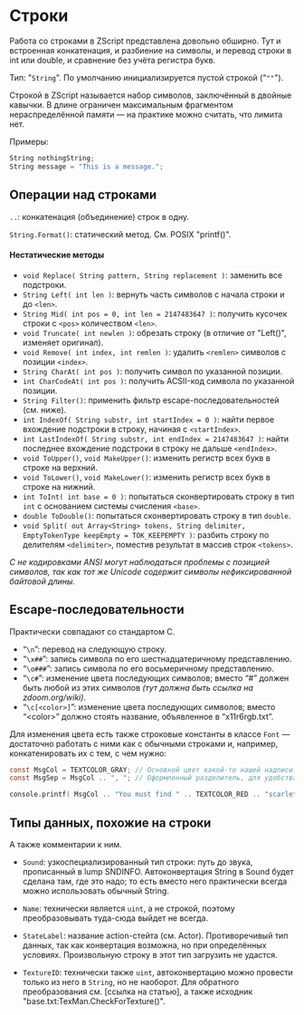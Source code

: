# Строки

Работа со строками в ZScript представлена довольно обширно. Тут и встроенная конкатенация, и разбиение на символы, и перевод строки в int или double, и сравнение без учёта регистра букв.

Тип: "`String`". По умолчанию инициализируется пустой строкой ("`""`").

Строкой в ZScript называется набор символов, заключённый в двойные кавычки. В длине ограничен максимальным фрагментом нераспределённой памяти — на практике можно считать, что лимита нет.

Примеры:

```CPP
String nothingString;
String message = "This is a message.";
```


## Операции над строками

`..`: конкатенация (объединение) строк в одну.

`String.Format()`: статический метод. См. POSIX "printf()".

#### Нестатические методы

* `void Replace( String pattern, String replacement )`: заменить все подстроки.
* `String Left( int len )`: вернуть часть символов с начала строки и до `<len>`.
* `String Mid( int pos = 0, int len = 2147483647 )`: получить кусочек строки с `<pos>` количеством `<len>`.
* `void Truncate( int newlen )`: обрезать строку (в отличие от "Left()", изменяет оригинал).
* `void Remove( int index, int remlen )`: удалить `<remlen>` символов с позиции `<index>`.
* `String CharAt( int pos )`: получить символ по указанной позиции.
* `int CharCodeAt( int pos )`: получить ACSII-код символа по указанной позиции.
* `String Filter()`: применить фильтр escape-последовательностей (см. ниже).
* `int IndexOf( String substr, int startIndex = 0 )`: найти первое вхождение подстроки в строку, начиная с `<startIndex>`.
* `int LastIndexOf( String substr, int endIndex = 2147483647 )`: найти последнее вхождение подстроки в строку не дальше `<endIndex>`.
* `void ToUpper()`, `void MakeUpper()`: изменить регистр всех букв в строке на верхний.
* `void ToLower()`, `void MakeLower()`: изменить регистр всех букв в строке на нижний.
* `int ToInt( int base = 0 )`: попытаться сконвертировать строку в тип `int` с основанием системы счисления `<base>`.
* `double ToDouble()`: попытаться сконвертировать строку в тип `double`.
* `void Split( out Array<String> tokens, String delimiter, EmptyTokenType keepEmpty = TOK_KEEPEMPTY )`: разбить строку по делителям `<delimiter>`, поместив результат в массив строк `<tokens>`.

_С не кодировками ANSI могут наблюдаться проблемы с позицией символов, так как тот же Unicode содержит символы нефиксированной байтовой длины._



## Escape-последовательности

Практически совпадают со стандартом C.

* “`\n`”: перевод на следующую строку.
* “`\x##`”: запись символа по его шестнадцатеричному представлению.
* “`\o###`”: запись символа по его восьмеричному представлению.
* “`\c#`”: изменение цвета последующих символов; вместо “#” должен быть любой из этих символов _(тут должна быть ссылка на zdoom.org/wiki)_.
* “`\c[<color>]`”: изменение цвета последующих символов; вместо “\<color\>” должно стоять название, объявленное в “x11r6rgb.txt”.

Для изменения цвета есть также строковые константы в классе `Font` — достаточно работать с ними как с обычными строками и, например, конкатенировать их с тем, с чем нужно:

```C
const MsgCol = TEXTCOLOR_GRAY; // Основной цвет какой-то нашей надписи. Пусть серой будет.
const MsgSep = MsgCol .. ", "; // Оформленный разделитель, для удобства вынесенный в константу — запятая серого цвета.

console.printf( MsgCol .. "You must find " .. TEXTCOLOR_RED .. "scarlet-red" .. MsgSep .. TEXTCOLOR_CYAN .. "murky" .. MsgSep .. TEXTCOLOR_GOLD .. "gold" .. MsgCol .. " and " .. TEXTCOLOR_GREEN .. "forest" .. MsgCol .. " keys." );
```



## Типы данных, похожие на строки

А также комментарии к ним.

* `Sound`: узкоспециализированный тип строки: путь до звука, прописанный в lump SNDINFO. Автоконвертация String в Sound будет сделана там, где это надо; то есть вместо него практически всегда можно использовать обычный String.

* `Name`: технически является `uint`, а не строкой, поэтому преобразовывать туда-сюда выйдет не всегда.

* `StateLabel`: название action-стейта (см. Actor). Противоречивый тип данных, так как конвертация возможна, но при определённых условиях. Произвольную строку в этот тип загрузить не удастся.

* `TextureID`: технически также `uint`, автоконвертацию можно провести только из него в `String`, но не наоборот. Для обратного преобразования см. [ссылка на статью], а также исходник "base.txt:TexMan.CheckForTexture()".

